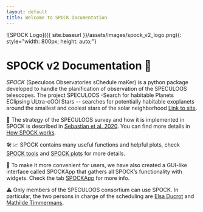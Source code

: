 ```yaml
---
layout: default
title: Welcome to SPOCK Documentation
---
```


![SPOCK Logo]({{ site.baseurl }}/assets/images/spock_v2_logo.png){: style="width: 800px; height: auto;"}

# SPOCK v2 Documentation 🖖	

*SPOCK* (Speculoos Observatories sChedule maKer) is a python package
developed to handle the planification of observation of the SPECULOOS
telescopes. The project SPECULOOS -Search for habitable Planets
EClipsing ULtra-cOOl Stars -- searches for potentially habitable
exoplanets around the smallest and coolest stars of the solar
neighborhood [Link to
site](https://www.speculoos.uliege.be/cms/c_4259452/fr/speculoos).

📝 The strategy of the SPECULOOS survey and how it is implemented in SPOCK is described in [Sebastian et al. 2020](https://www.aanda.org/articles/aa/full_html/2021/01/aa38827-20/aa38827-20.html). You can find more details in [How SPOCK works](https://educrot22.github.io/SPOCK_v2/examples/ressources/how).

🛠️ 📈 SPOCK contains many useful functions and helpful plots, check [SPOCK tools](https://educrot22.github.io/SPOCK_v2/examples/tutorials/notebooks/tutorials_spocktools) and [SPOCK plots](https://educrot22.github.io/SPOCK_v2/examples/tutorials/notebooks/tutorials_spockplot) for more details.


🧩 To make it more convenient for users, we have also created a GUI-like interface called SPOCKApp that gathers all SPOCK’s functionality with widgets. Check the tab [SPOCKApp](https://educrot22.github.io/SPOCK_v2/examples/tutorials/notebooks/tutorials_SPOCKApp) for more info.

⚠️ Only members of the SPECULOOS consortium can use SPOCK. In particular, the two persons in charge of the scheduling are [Elsa Ducrot](mailto:elsa.ducrot@cea.fr) and [Mathilde Timmermans](mailto:mathilde.timmermans@uliege.be). 